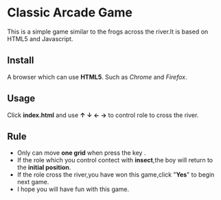 # Classic Arcade Game
This is a simple game similar to the frogs across the river.It is based on HTML5 and Javascript.
## Install
A browser which can use **HTML5**.
Such as *Chrome* and *Firefox*.
## Usage
Click **index.html** and use **↑ ↓ ← →** to control role to cross the river.
## Rule
* Only can move **one grid** when press the key .
* If the role which you control contect with **insect**,the boy will return to the **initial position**.
* If the role cross the river,you have won this game,click "**Yes**" to begin next game.
* I hope you will have fun with this game.
